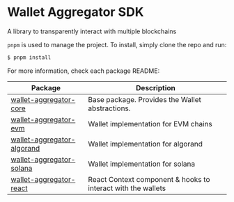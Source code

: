 # Wallet Aggregator SDK

A library to transparently interact with multiple blockchains

`pnpm` is used to manage the project. To install, simply clone the repo and run:

```bash
$ pnpm install
```

For more information, check each package README:

| Package | Description |
| - | - |
| [wallet-aggregator-core](./packages/wallets/core) | Base package. Provides the Wallet abstractions. |
| [wallet-aggregator-evm](./packages/wallets/evm) | Wallet implementation for EVM chains |
| [wallet-aggregator-algorand](./packages/wallets/algorand) | Wallet implementation for algorand |
| [wallet-aggregator-solana](./packages/wallets/solana) | Wallet implementation for solana |
| [wallet-aggregator-react](./packages/react) | React Context component & hooks to interact with the wallets |
